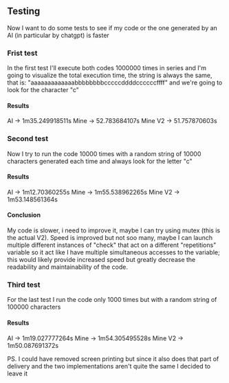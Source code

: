 ## Testing
Now I want to do some tests to see if my code or the one generated by an AI (in particular by chatgpt) is faster


### Frist test
In the first test I'll execute both codes 1000000 times in series and I'm going to visualize the total execution time, the string is always the same, that is: "aaaaaaaaaaaaabbbbbbbbcccccddddccccccffff" and we're going to look for the character "c"
#### Results

AI      -> 1m35.249918511s
Mine    -> 52.783684107s
Mine V2 -> 51.757870603s

### Second test

Now I try to run the code 10000 times with a random string of 10000 characters generated each time and always look for the letter "c"

#### Results

AI      -> 1m12.70360255s
Mine    -> 1m55.538962265s
Mine V2 -> 1m53.148561364s

#### Conclusion
My code is slower, i need to improve it, maybe I can try using mutex (this is the actual V2).
Speed is improved but not soo many, maybe I can launch multiple different instances of "check" that act on a different "repetitions" variable so it act like I have multiple simultaneous accesses to the variable; this would likely provide increased speed but greatly decrease the readability and maintainability of the code.

### Third test

For the last test I run the code only 1000 times but with a random string of 100000 characters

#### Results

AI      -> 1m19.027777264s
Mine    -> 1m54.305495528s
Mine V2 -> 1m50.087691372s


PS. I could have removed screen printing but since it also does that part of delivery and the two implementations aren't quite the same I decided to leave it